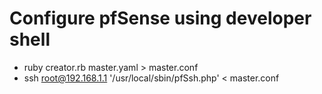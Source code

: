 # Configure pfSense using developer shell

* ruby creator.rb master.yaml > master.conf
* ssh root@192.168.1.1 '/usr/local/sbin/pfSsh.php' < master.conf
